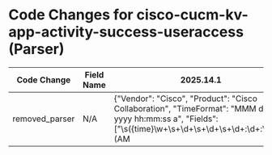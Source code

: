 # Code Changes for cisco-cucm-kv-app-activity-success-useraccess (Parser)

| Code Change | Field Name | 2025.14.1 | 2025.15.1 |
|-------------|------------|-----------|------------|
| removed_parser | N/A | {"Vendor": "Cisco", "Product": "Cisco Collaboration", "TimeFormat": "MMM dd yyyy hh:mm:ss a", "Fields": ["\s({time}\w+\s+\d+\s+\d+\s+\d+:\d+:\d+\s+(AM|PM|am|pm))", "UserID\s*=({user}[\w\.\-\!\#\^\~]{1,40}\$?)", "ClientAddress\s*=({src_ip}((([0-9a-fA-F.]{0,4}):{1,2}){1,7}([0-9a-fA-F]){0,4})|(((25[0-5]|(2[0-4]|1\d|[0-9]|)\d)\.?\b){4}))(:({src_port}\d+))?", "EventType\s*=({operation}[^\]]+)", "ResourceAccessed\s*=({object}[^\]]+)", "EventStatus\s*=({result}[^\]]+)", "ComponentID\s*=({target}[^\]]+)", "AuditDetails\s*=({additional_info}[^\]]+)", "App ID\s*=({app}[^\]]+)", "userPrincipalName\"+:\s*\"+({email_address}([A-Za-z0-9]+[!#$%&'+\/=?^_`~.\-])*[A-Za-z0-9]+@({email_domain}[^\]\s\"\\,;\|]+\.[^\]\s\"\\,;\|]+))"], "Name": "cisco-cucm-kv-app-activity-success-useraccess", "Conditions": ["EventType", "=UserAccess", "ResourceAccessed=", "EventStatus", " %UC_AUDITLOG-"], "ParserVersion": "v1.0.0"} | N/A |